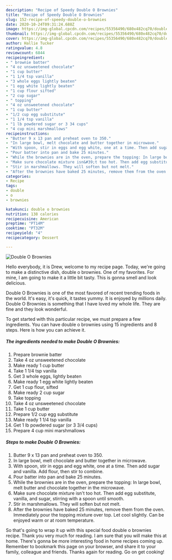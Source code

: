 ```yaml
---
description: "Recipe of Speedy Double O Brownies"
title: "Recipe of Speedy Double O Brownies"
slug: 152-recipe-of-speedy-double-o-brownies
date: 2020-10-24T09:31:24.688Z
image: https://img-global.cpcdn.com/recipes/55356490/680x482cq70/double-o-brownies-recipe-main-photo.jpg
thumbnail: https://img-global.cpcdn.com/recipes/55356490/680x482cq70/double-o-brownies-recipe-main-photo.jpg
cover: https://img-global.cpcdn.com/recipes/55356490/680x482cq70/double-o-brownies-recipe-main-photo.jpg
author: Hallie Tucker
ratingvalue: 4.8
reviewcount: 6844
recipeingredient:
- " brownie batter"
- "4 oz unsweetened chocolate"
- "1 cup butter"
- "1 1/4 tsp vanilla"
- "3 whole eggs lightly beaten"
- "1 egg white lightly beaten"
- "1 cup flour sifted"
- "2 cup sugar"
- " topping"
- "4 oz unsweetened chocolate"
- "1 cup butter"
- "1/2 cup egg substitute"
- "1 1/4 tsp vanilla"
- "1 lb powdered sugar or 3 34 cups"
- "4 cup mini marshmallows"
recipeinstructions:
- "Butter 9 x 13 pan and preheat oven to 350."
- "In large bowl, melt chocolate and butter together in microwave."
- "With spoon, stir in eggs and egg white, one at a time. Then add sugar and vanilla. Add flour, then stir to combine."
- "Pour batter into pan and bake 25 minutes."
- "While the brownies are in the oven, prepare the topping: In large bowl, melt butter and chocolate together in the microwave."
- "Make sure chocolate mixture isn&#39;t too hot. Then add egg substitute, vanilla, and sugar, stirring with a spoon until smooth."
- "Stir in marshmallows. They will soften but not melt."
- "After the brownies have baked 25 minutes, remove them from the oven. Immediately pour the topping mixture over top. Let cool slightly. Can be enjoyed warm or at room temperature."
categories:
- Recipe
tags:
- double
- o
- brownies

katakunci: double o brownies 
nutrition: 138 calories
recipecuisine: American
preptime: "PT14M"
cooktime: "PT32M"
recipeyield: "4"
recipecategory: Dessert

---
```



![Double O Brownies](https://img-global.cpcdn.com/recipes/55356490/680x482cq70/double-o-brownies-recipe-main-photo.jpg)

Hello everybody, it is Drew, welcome to my recipe page. Today, we're going to make a distinctive dish, double o brownies. One of my favorites. For mine, I am going to make it a little bit tasty. This is gonna smell and look delicious.

Double O Brownies is one of the most favored of recent trending foods in the world. It's easy, it's quick, it tastes yummy. It is enjoyed by millions daily. Double O Brownies is something that I have loved my whole life. They are fine and they look wonderful.




To get started with this particular recipe, we must prepare a few ingredients. You can have double o brownies using 15 ingredients and 8 steps. Here is how you can achieve it.

<!--inarticleads1-->

##### The ingredients needed to make Double O Brownies:

1. Prepare  brownie batter
1. Take 4 oz unsweetened chocolate
1. Make ready 1 cup butter
1. Take 1 1/4 tsp vanilla
1. Get 3 whole eggs, lightly beaten
1. Make ready 1 egg white lightly beaten
1. Get 1 cup flour, sifted
1. Make ready 2 cup sugar
1. Take  topping
1. Take 4 oz unsweetened chocolate
1. Take 1 cup butter
1. Prepare 1/2 cup egg substitute
1. Make ready 1 1/4 tsp vanilla
1. Get 1 lb powdered sugar (or 3 3/4 cups)
1. Prepare 4 cup mini marshmallows




<!--inarticleads2-->

##### Steps to make Double O Brownies:

1. Butter 9 x 13 pan and preheat oven to 350.
1. In large bowl, melt chocolate and butter together in microwave.
1. With spoon, stir in eggs and egg white, one at a time. Then add sugar and vanilla. Add flour, then stir to combine.
1. Pour batter into pan and bake 25 minutes.
1. While the brownies are in the oven, prepare the topping: In large bowl, melt butter and chocolate together in the microwave.
1. Make sure chocolate mixture isn&#39;t too hot. Then add egg substitute, vanilla, and sugar, stirring with a spoon until smooth.
1. Stir in marshmallows. They will soften but not melt.
1. After the brownies have baked 25 minutes, remove them from the oven. Immediately pour the topping mixture over top. Let cool slightly. Can be enjoyed warm or at room temperature.




So that's going to wrap it up with this special food double o brownies recipe. Thank you very much for reading. I am sure that you will make this at home. There's gonna be more interesting food in home recipes coming up. Remember to bookmark this page on your browser, and share it to your family, colleague and friends. Thanks again for reading. Go on get cooking!
